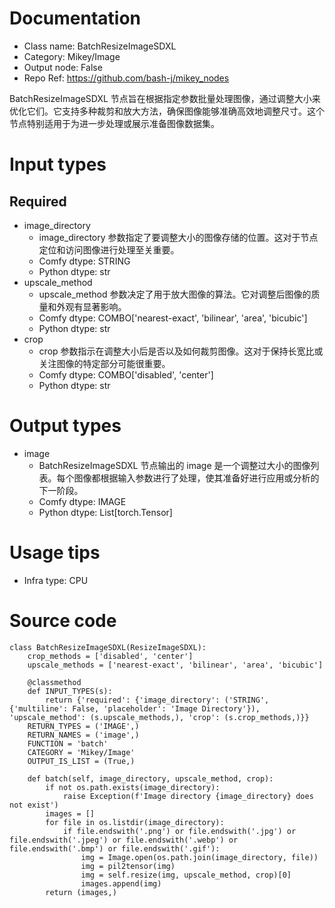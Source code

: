 # Documentation
- Class name: BatchResizeImageSDXL
- Category: Mikey/Image
- Output node: False
- Repo Ref: https://github.com/bash-j/mikey_nodes

BatchResizeImageSDXL 节点旨在根据指定参数批量处理图像，通过调整大小来优化它们。它支持多种裁剪和放大方法，确保图像能够准确高效地调整尺寸。这个节点特别适用于为进一步处理或展示准备图像数据集。

# Input types
## Required
- image_directory
    - image_directory 参数指定了要调整大小的图像存储的位置。这对于节点定位和访问图像进行处理至关重要。
    - Comfy dtype: STRING
    - Python dtype: str
- upscale_method
    - upscale_method 参数决定了用于放大图像的算法。它对调整后图像的质量和外观有显著影响。
    - Comfy dtype: COMBO['nearest-exact', 'bilinear', 'area', 'bicubic']
    - Python dtype: str
- crop
    - crop 参数指示在调整大小后是否以及如何裁剪图像。这对于保持长宽比或关注图像的特定部分可能很重要。
    - Comfy dtype: COMBO['disabled', 'center']
    - Python dtype: str

# Output types
- image
    - BatchResizeImageSDXL 节点输出的 image 是一个调整过大小的图像列表。每个图像都根据输入参数进行了处理，使其准备好进行应用或分析的下一阶段。
    - Comfy dtype: IMAGE
    - Python dtype: List[torch.Tensor]

# Usage tips
- Infra type: CPU

# Source code
```
class BatchResizeImageSDXL(ResizeImageSDXL):
    crop_methods = ['disabled', 'center']
    upscale_methods = ['nearest-exact', 'bilinear', 'area', 'bicubic']

    @classmethod
    def INPUT_TYPES(s):
        return {'required': {'image_directory': ('STRING', {'multiline': False, 'placeholder': 'Image Directory'}), 'upscale_method': (s.upscale_methods,), 'crop': (s.crop_methods,)}}
    RETURN_TYPES = ('IMAGE',)
    RETURN_NAMES = ('image',)
    FUNCTION = 'batch'
    CATEGORY = 'Mikey/Image'
    OUTPUT_IS_LIST = (True,)

    def batch(self, image_directory, upscale_method, crop):
        if not os.path.exists(image_directory):
            raise Exception(f'Image directory {image_directory} does not exist')
        images = []
        for file in os.listdir(image_directory):
            if file.endswith('.png') or file.endswith('.jpg') or file.endswith('.jpeg') or file.endswith('.webp') or file.endswith('.bmp') or file.endswith('.gif'):
                img = Image.open(os.path.join(image_directory, file))
                img = pil2tensor(img)
                img = self.resize(img, upscale_method, crop)[0]
                images.append(img)
        return (images,)
```
